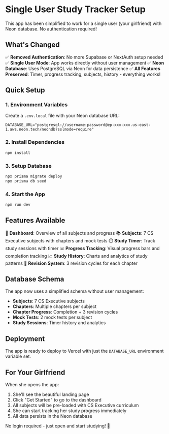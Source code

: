 # Single User Study Tracker Setup

This app has been simplified to work for a single user (your girlfriend) with Neon database. No authentication required!

## What's Changed

✅ **Removed Authentication**: No more Supabase or NextAuth setup needed
✅ **Single User Mode**: App works directly without user management
✅ **Neon Database**: Uses PostgreSQL via Neon for data persistence
✅ **All Features Preserved**: Timer, progress tracking, subjects, history - everything works!

## Quick Setup

### 1. Environment Variables

Create a `.env.local` file with your Neon database URL:

```env
DATABASE_URL="postgresql://username:password@ep-xxx-xxx.us-east-1.aws.neon.tech/neondb?sslmode=require"
```

### 2. Install Dependencies

```bash
npm install
```

### 3. Setup Database

```bash
npx prisma migrate deploy
npx prisma db seed
```

### 4. Start the App

```bash
npm run dev
```

## Features Available

🎯 **Dashboard**: Overview of all subjects and progress
📚 **Subjects**: 7 CS Executive subjects with chapters and mock tests
⏱️ **Study Timer**: Track study sessions with timer
📊 **Progress Tracking**: Visual progress bars and completion tracking
📈 **Study History**: Charts and analytics of study patterns
🔄 **Revision System**: 3 revision cycles for each chapter

## Database Schema

The app now uses a simplified schema without user management:

- **Subjects**: 7 CS Executive subjects
- **Chapters**: Multiple chapters per subject
- **Chapter Progress**: Completion + 3 revision cycles
- **Mock Tests**: 2 mock tests per subject
- **Study Sessions**: Timer history and analytics

## Deployment

The app is ready to deploy to Vercel with just the `DATABASE_URL` environment variable set.

## For Your Girlfriend

When she opens the app:

1. She'll see the beautiful landing page
2. Click "Get Started" to go to the dashboard
3. All subjects will be pre-loaded with CS Executive curriculum
4. She can start tracking her study progress immediately
5. All data persists in the Neon database

No login required - just open and start studying! 🚀
